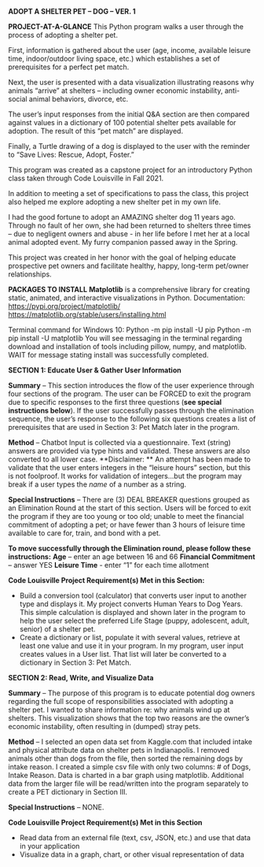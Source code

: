 **ADOPT A SHELTER PET – DOG – VER. 1**

**PROJECT-AT-A-GLANCE**
This Python program walks a user through the process of adopting a shelter pet. 

First, information is gathered about the user (age, income, available leisure time, indoor/outdoor living space, etc.) which establishes a set of prerequisites for a perfect pet match. 

Next, the user is presented with a data visualization illustrating reasons why animals “arrive” at shelters – including owner economic instability, anti-social animal behaviors, divorce, etc.

The user’s input responses from the initial Q&A section are then compared against values in a dictionary of 100 potential shelter pets available for adoption. The result of this “pet match” are displayed.

Finally, a Turtle drawing of a dog is displayed to the user with the reminder to “Save Lives: Rescue, Adopt, Foster.”

This program was created as a capstone project for an introductory Python class taken through Code Louisville in Fall 2021. 

In addition to meeting a set of specifications to pass the class, this project also helped me explore adopting a new shelter pet in my own life. 

I had the good fortune to adopt an AMAZING shelter dog 11 years ago. Through no fault of her own, she had been returned to shelters three times – due to negligent owners and abuse - in her life before I met her at a local animal adopted event. My furry companion passed away in the Spring. 

This project was created in her honor with the goal of helping educate prospective pet owners and facilitate healthy, happy, long-term pet/owner relationships.

**PACKAGES TO INSTALL**
**Matplotlib** is a comprehensive library for creating static, animated, and interactive visualizations in Python. 
Documentation: 
https://pypi.org/project/matplotlib/
https://matplotlib.org/stable/users/installing.html 

Terminal command for Windows 10: 
Python -m pip install -U pip
Python -m pip install -U matplotlib
You will see messaging in the terminal regarding download and installation of tools including pillow, numpy, and matplotlib. WAIT for message stating install was successfully completed. 

**SECTION 1: Educate User & Gather User Information**

**Summary** – This section introduces the flow of the user experience through four sections of the program. The user can be FORCED to exit the program due to specific responses to the first three questions (**see special instructions below**). If the user successfully passes through the elimination sequence, the user’s response to the following six questions creates a list of prerequisites that are used in Section 3: Pet Match later in the program. 

**Method** – Chatbot
Input is collected via a questionnaire. Text (string) answers are provided via type hints and validated. These answers are also converted to all lower case.
**Disclaimer: ** An attempt has been made to validate that the user enters integers in the “leisure hours” section, but this is not foolproof. It works for validation of integers…but the program may break if a user types the <em>name</em> of a number as a string. 

**Special Instructions** – There are (3) DEAL BREAKER questions grouped as an Elimination Round at the start of this section. 
Users will be forced to exit the program if they are too young or too old; unable to meet the financial commitment of adopting a pet; or have fewer than 3 hours of leisure time available to care for, train, and bond with a pet. 

**To move successfully through the Elimination round, please follow these instructions:**
**Age** – enter an age between 16 and 66
**Financial Commitment** – answer YES
**Leisure Time** - enter “1” for each time allotment

**Code Louisville Project Requirement(s) Met in this Section:**  
- Build a conversion tool (calculator) that converts user input to another type and displays it. My project converts Human Years to Dog Years. This simple calculation is displayed and shown later in the program to help the user select the preferred Life Stage (puppy, adolescent, adult, senior) of a shelter pet.
- Create a dictionary or list, populate it with several values, retrieve at least one value and use it in your program. In my program, user input creates values in a User list. That list will later be converted to a dictionary in Section 3: Pet Match.

**SECTION 2: Read, Write, and Visualize Data**

**Summary** – The purpose of this program is to educate potential dog owners regarding the full scope of responsibilities associated with adopting a shelter pet. I wanted to share information re: why animals wind up at shelters. This visualization shows that the top two reasons are the owner’s economic instability, often resulting in (dumped) stray pets.

**Method** – I selected an open data set from Kaggle.com that included intake and physical attribute data on shelter pets in Indianapolis. I removed animals other than dogs from the file, then sorted the remaining dogs by intake reason. I created a simple csv file with only two columns: # of Dogs, Intake Reason. Data is charted in a bar graph using matplotlib. 
Additional data from the larger file will be read/written into the program separately to create a PET dictionary in Section III.

**Special Instructions** – NONE.

**Code Louisville Project Requirement(s) Met in this Section** 
- Read data from an external file (text, csv, JSON, etc.) and use that data in your application
- Visualize data in a graph, chart, or other visual representation of data






 
